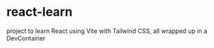 # react-learn
project to learn React using Vite with Tailwind CSS, all wrapped up in a DevContainer
